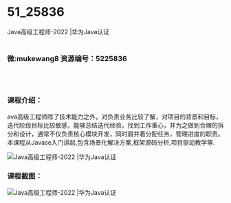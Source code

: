 # 51_25836
Java高级工程师-2022 |华为Java认证
<br/></br>
<h3>微:mukewang8 资源编号：5225836</h3>
<br/></br>
<h3>课程介绍：</h3>
<p>ava高级工程师除了技术能力之外，对负责业务比较了解，对项目的背景和目标，迭代阶段目标比较敏感，能够总结迭代经验，找到工作重心，并为之做到合理的拆分和设计，通常不仅负责核心模块开发，同时肩并着分配任务，管理进度的职责。本课程从<a title="查看与 Java 相关的文章" target="_blank">Java</a>se入门讲起,包含场景化解决方案,框架源码分析,项目驱动教学等.</p>
<p><img src="https://www.ko996.com/wp-content/uploads/img/2022/08/1-60-300x181.png" alt="Java高级工程师-2022 |华为Java认证"></p>
<div class="info-desc">
<h3>课程截图：</h3>
<p><img src="https://www.ko996.com/wp-content/uploads/img/2022/08/2-53.png" alt="Java高级工程师-2022 |华为Java认证"></p>


			
</div>
